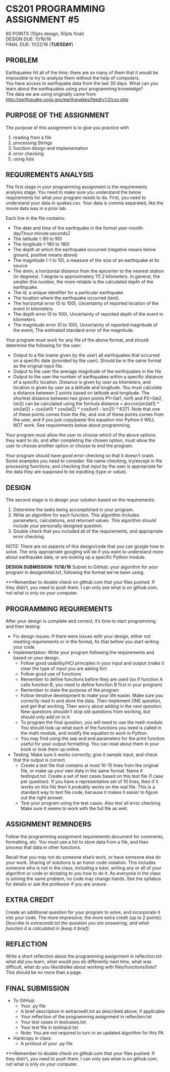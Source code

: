 # CS201 PROGRAMMING ASSIGNMENT #5  
60  POINTS   (10pts design, 50pts final)  
DESIGN DUE: 11/16/16  
FINAL DUE: 11/22/16 (**TUESDAY**)

## PROBLEM 
Earthquakes hit all of the time; there are so many of them that it would be impossible to try to analyze them without the help of computers.  
You have access to earthquake data from the last 30 days.  What can you learn about the earthquakes using your programming knowledge?  
The data we are using originally came from http://earthquake.usgs.gov/earthquakes/feed/v1.0/csv.php

## PURPOSE OF THE ASSIGNMENT
The purpose of this assignment is to give you practice with

1. reading from a file
2. processing Strings
3. function design and implementation
4. error checking
5. using lists

## REQUIREMENTS ANALYSIS
The first stage in your programming assignment is the requirements analysis stage.  You need to make sure you understand the below requirements for what your program needs to do. 
First, you need to understand your data in quakes.csv. Your data is comma separated, like the movie data was in a prior lab.

Each line in the file contains:
* The date and time of the earthquake in the format year-month-dayThour:minute:secondsZ
* The latitude (-90 to 90)
* The longitude (-180 to 180)
* The depth at which the earthquake occurred (negative means below ground, positive means above)
* The magnitude (-1 to 10), a measure of the size of an earthquake at its source
* The dmin, a horizontal distance from the epicenter to the nearest station (in degrees). 1 degree is approximately 111.2 kilometers. In general, the smaller this number, the more reliable is the calculated depth of the earthquake.
* The id, a unique identifier for a particular earthquake
* The location where the earthquake occurred (text).
* The horizontal error (0 to 100), Uncertainty of reported location of the event in kilometers.
* The depth error (0 to 100), Uncertainty of reported depth of the event in kilometers.
* The magnitude error (0 to 100), Uncertainty of reported magnitude of the event; The estimated standard error of the magnitude.

Your program must work for any file of the above format, and should determine the following for the user:
* Output to a file (name given by the user) all earthquakes that occurred on a specific date (provided by the user).
 Should be in the same format as the original input file.
* Output to the user the average magnitude of the earthquakes in the file
* Output to the user the number of earthquakes within
 a specific distance of a specific location. Distance is given by user as kilometers,
 and location is given by user as a latitude and longitude. You must calculate a distance between 2 points based on latitude and longitude.
  The shortest distance between two given points P1=(lat1, lon1) and P2=(lat2, lon2) can be calculated using the formula distance
  = arccos(sin(lat1) * sin(lat2) + cos(lat1) * cos(lat2) * cos(lon1 - lon2)) * 6371. Note that one of these points comes from the file,
  and one of these points comes from the user, and if you just copy/paste this equation into Python it WILL NOT work.
  See requirements below about programming.

Your program must allow the user to choose
which of the above options they want to do, and after completing the chosen option,
 must allow the user to choose another option or choose to end the program.

Your program should have good error checking so that it doesn't crash. Some examples you need to consider: file name checking, try/except in file processing functions, and checking that input by the user is appropriate for the data they are supposed to be inputting (type or value).

## DESIGN
The second stage is to design your solution based on the requirements:

1. Determine the tasks being accomplished in your program. 
2. Write an algorithm for each function. This algorithm includes parameters, calculations, and returned values. This algorithm should include your personally designed question.
3. Double check that you included all of the requirements, and appropriate error checking.

*NOTE:* There are no aspects of this design/code that you can google how to solve. The only appropriate googling will be if you want to understand more about earthquake data, or are looking up a specific Python module.

**DESIGN SUBMISSION: 11/16/16**
Submit to GitHub: your algorithm for your program in designInitial.txt, following the format we've been using.

***Remember to double check on github.com that your files pushed. If they didn’t, you need to push them. I can only see what is on github.com, not what is only on your computer.


## PROGRAMMING REQUIREMENTS
After your design is complete and correct, it’s time to start programming and then testing:

* Fix design issues: If there were issues with your design, either not meeting requirements or in the format, fix that before you start writing your code.
* Implementation: Write your program following the requirements and based on your design.
  * Follow good usability/HCI principles in your input and output (make it clear the type of input you are asking for)
  * Follow good use of functions
  * Remember to define functions before they are used (so if function A calls function B, you need to define function B first in your program)
  * Remember to state the purpose of the program
  * Follow iterative development to make your life easier. Make sure you correctly read in and store the data. Then implement ONE question, and get that working. Then worry about adding in the next question. New questions shouldn't stop old questions from working, but should only add on to it.
  * To program the final question, you will need to use the math module. You should look up what each of the functions you need is called in the math module, and modify the equation to work in Python.
  * You may find using the sep and end parameters for the print function useful for your output formatting. You can read about them in your book or look them up online.
* Testing: Make sure it works correctly; give it sample input, and check that the output is correct.
  * Create a test file that contains at most 10-15 lines from the original file, or make up your own data in the same format. Name it testinput.txt. Create a set of test cases based on this test file (1 case per question). If you have a representative set of 10 lines, then if it works on this file then it *probably* works on the real file. This is a standard way to test file code, because it makes it easier to figure out the right answer.
  * Test your program using the test cases. Also test all error checking. Make sure it seems to work with the full file as well.

## ASSIGNMENT REMINDERS
Follow the programming assignment requirements document for comments, formatting, etc. You must use a list to store data from a file, and then process that data in other functions.

Recall that you may not do someone else’s work, or have someone else do your work. Sharing of solutions is an honor code violation. This includes someone who is not in the class, including a tutor, writing any or all of your algorithm or code or dictating to you how to do it. As everyone in the class is solving the same problem, no code may change hands. See the syllabus for details or ask the professor if you are unsure.

## EXTRA CREDIT 
Create an additional question for your program to solve, and incorporate it into your code. The more impressive, the more extra credit (up to 2 points). *Describe in extracredit.txt the question you are answering, and what function it is calculated in (keep it brief).*

## REFLECTION
Write a short reflection about the programming assignment in reflection.txt: what did you learn, what would you do differently next time, what was difficult, what do you like/dislike about working with files/functions/lists?  This should be no more than a page.

## FINAL SUBMISSION   
* To GitHub:
  * Your .py file
  * A brief description in extracredit.txt as described above, if applicable
  * Your reflection of the programming assignment in reflection.txt
  * Your test cases in testcases.txt.
  * Your test file in testinput.txt
  * Note: You are not required to turn in an updated algorithm for this PA
* Hardcopy in class:
  * A printout of your .py file

***Remember to double check on github.com that your files pushed. If they didn’t, you need to push them. I can only see what is on github.com, not what is only on your computer.


